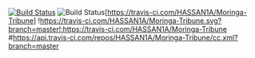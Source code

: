 [![Build Status](https://travis-ci.com/HASSAN1A/Moringa-Tribune.svg?branch=master)](https://travis-ci.com/HASSAN1A/Moringa-Tribune)
<img src="https://travis-ci.com/HASSAN1A/Moringa-Tribune.svg?branch=master" alt="Build Status" />[https://travis-ci.com/HASSAN1A/Moringa-Tribune]
!https://travis-ci.com/HASSAN1A/Moringa-Tribune.svg?branch=master!:https://travis-ci.com/HASSAN1A/Moringa-Tribune
#https://api.travis-ci.com/repos/HASSAN1A/Moringa-Tribune/cc.xml?branch=master